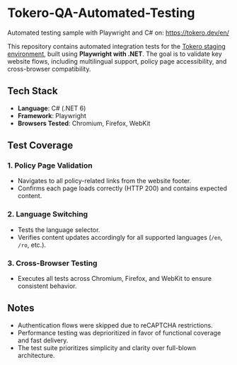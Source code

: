 # Tokero-QA-Automated-Testing
Automated testing sample with Playwright and C# on: https://tokero.dev/en/

This repository contains automated integration tests for the [Tokero staging environment](https://tokero.dev/en/), built using **Playwright with .NET**. The goal is to validate key website flows, including multilingual support, policy page accessibility, and cross-browser compatibility.

## Tech Stack

- **Language**: C# (.NET 6)
- **Framework**: Playwright
- **Browsers Tested**: Chromium, Firefox, WebKit

## Test Coverage

### 1. Policy Page Validation
- Navigates to all policy-related links from the website footer.
- Confirms each page loads correctly (HTTP 200) and contains expected content.

### 2. Language Switching
- Tests the language selector.
- Verifies content updates accordingly for all supported languages (`/en`, `/ro`, etc.).

### 3. Cross-Browser Testing
- Executes all tests across Chromium, Firefox, and WebKit to ensure consistent behavior.

## Notes

- Authentication flows were skipped due to reCAPTCHA restrictions.
- Performance testing was deprioritized in favor of functional coverage and fast delivery.
- The test suite prioritizes simplicity and clarity over full-blown architecture.

